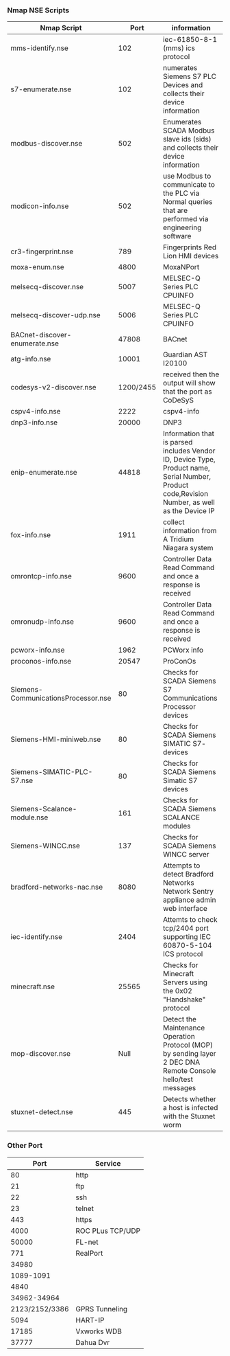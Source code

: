 ### Nmap NSE Scripts
Nmap Script | Port  |   information
---|---|---
mms-identify.nse|	102	|iec-61850-8-1 (mms) ics protocol
s7-enumerate.nse|	102	|numerates Siemens S7 PLC Devices and collects their device information
modbus-discover.nse	|502|	Enumerates SCADA Modbus slave ids (sids) and collects their device information
modicon-info.nse|	502	|use Modbus to communicate to the PLC via Normal queries that are performed via engineering software
cr3-fingerprint.nse|	789|	Fingerprints Red Lion HMI devices
moxa-enum.nse|	4800|	MoxaNPort
melsecq-discover.nse	|5007|	MELSEC-Q Series PLC CPUINFO
melsecq-discover-udp.nse|	5006|	MELSEC-Q Series PLC CPUINFO
BACnet-discover-enumerate.nse |	47808 |	BACnet
atg-info.nse|	10001|	Guardian AST I20100
codesys-v2-discover.nse|	1200/2455|	received then the output will show that the port as CoDeSyS
cspv4-info.nse|	2222|	cspv4-info
dnp3-info.nse|	20000|	DNP3
enip-enumerate.nse|	44818|	Information that is parsed includes Vendor ID, Device Type, Product name, Serial Number, Product code,Revision Number, as well as the Device IP
fox-info.nse|	1911|	collect information from A Tridium Niagara system
omrontcp-info.nse|	9600|	Controller Data Read Command and once a response is received
omronudp-info.nse|	9600|	Controller Data Read Command and once a response is received
pcworx-info.nse	|1962|	PCWorx info
proconos-info.nse|	20547|	ProConOs
Siemens-CommunicationsProcessor.nse | 80 | Checks for SCADA Siemens S7 Communications Processor  devices
Siemens-HMI-miniweb.nse | 80 | Checks for SCADA Siemens SIMATIC S7- devices
Siemens-SIMATIC-PLC-S7.nse | 80 | Checks for SCADA Siemens Simatic S7 devices
Siemens-Scalance-module.nse | 161 | Checks for SCADA Siemens SCALANCE modules
Siemens-WINCC.nse | 137 | Checks for SCADA Siemens WINCC  server
bradford-networks-nac.nse | 8080 | Attempts to detect Bradford Networks Network Sentry appliance admin web interface
iec-identify.nse | 2404 | Attemts to check tcp/2404 port supporting IEC 60870-5-104 ICS protocol
minecraft.nse | 25565 | Checks for Minecraft Servers using the 0x02 "Handshake" protocol
mop-discover.nse | Null | Detect the Maintenance Operation Protocol (MOP) by sending layer 2 DEC DNA Remote Console hello/test messages
stuxnet-detect.nse | 445 |Detects whether a host is infected with the Stuxnet worm

### Other Port

Port | Service
---|---
80 | http
21 | ftp
22 | ssh
23 | telnet
443 | https
4000 | ROC PLus TCP/UDP
50000 | FL-net
771 | RealPort
34980 | 
1089-1091 | 
4840 | 
34962-34964 | 
2123/2152/3386 | GPRS Tunneling
5094 | HART-IP
17185 | Vxworks WDB
37777 | Dahua Dvr
